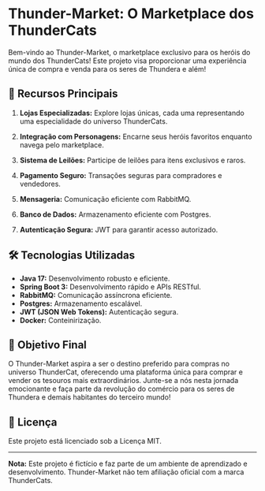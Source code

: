 # Thunder-Market: O Marketplace dos ThunderCats

Bem-vindo ao Thunder-Market, o marketplace exclusivo para os heróis do mundo dos ThunderCats! Este projeto visa proporcionar uma experiência única de compra e venda para os seres de Thundera e além!

## 🚀 Recursos Principais

1. **Lojas Especializadas:** Explore lojas únicas, cada uma representando uma especialidade do universo ThunderCats.

2. **Integração com Personagens:** Encarne seus heróis favoritos enquanto navega pelo marketplace.

3. **Sistema de Leilões:** Participe de leilões para itens exclusivos e raros.

4. **Pagamento Seguro:** Transações seguras para compradores e vendedores.

5. **Mensageria:** Comunicação eficiente com RabbitMQ.

6. **Banco de Dados:** Armazenamento eficiente com Postgres.

7. **Autenticação Segura:** JWT para garantir acesso autorizado.

## 🛠️ Tecnologias Utilizadas

- **Java 17:** Desenvolvimento robusto e eficiente.
- **Spring Boot 3:** Desenvolvimento rápido e APIs RESTful.
- **RabbitMQ:** Comunicação assíncrona eficiente.
- **Postgres:** Armazenamento escalável.
- **JWT (JSON Web Tokens):** Autenticação segura.
- **Docker:** Conteinirização.

## 🎯 Objetivo Final

O Thunder-Market aspira a ser o destino preferido para compras no universo ThunderCat, oferecendo uma plataforma única para comprar e vender os tesouros mais extraordinários. Junte-se a nós nesta jornada emocionante e faça parte da revolução do comércio para os seres de Thundera e demais habitantes do terceiro mundo!

## 📝 Licença

Este projeto está licenciado sob a Licença MIT.

---

**Nota:** Este projeto é fictício e faz parte de um ambiente de aprendizado e desenvolvimento. Thunder-Market não tem afiliação oficial com a marca ThunderCats.

